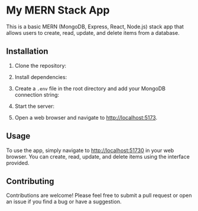 # My MERN Stack App

This is a basic MERN (MongoDB, Express, React, Node.js) stack app that allows users to create, read, update, and delete items from a database.

## Installation

1. Clone the repository:


2. Install dependencies:


3. Create a `.env` file in the root directory and add your MongoDB connection string:


4. Start the server:


5. Open a web browser and navigate to [http://localhost:5173](http://localhost:5173).

## Usage

To use the app, simply navigate to [http://localhost:51730](http://localhost:5173) in your web browser. You can create, read, update, and delete items using the interface provided.

## Contributing

Contributions are welcome! Please feel free to submit a pull request or open an issue if you find a bug or have a suggestion.


